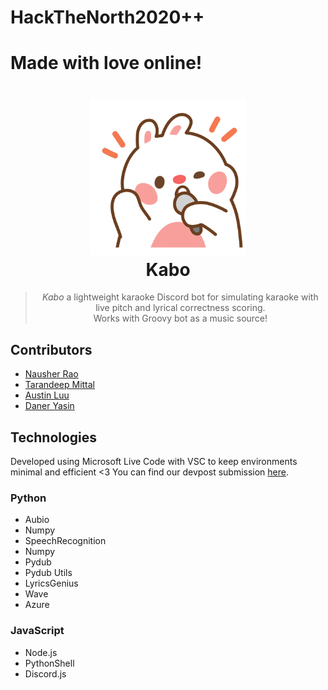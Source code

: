 # HackTheNorth2020++
# Made with love online!

<h1 align="center">
  <a href=""><img src="assets/img/mic.gif" width="250"/></a>
  <br>
  Kabo
</h1>

<blockquote align="center">
  <em>Kabo</em> a lightweight karaoke Discord bot for simulating karaoke with live pitch and lyrical correctness scoring.<br>
  Works with Groovy bot as a music source!
</blockquote>

## Contributors
- [Nausher Rao](https://www.github.com/sherrao)<br>
- [Tarandeep Mittal](https://www.github.com/tdmittens)<br>
- [Austin Luu](https://www.github.com/AustinLuu)<br>
- [Daner Yasin](https://github.com/danerkestey)<br>

## Technologies
Developed using Microsoft Live Code with VSC to keep environments minimal and efficient <3
You can find our devpost submission [here](https://devpost.com/software/karaokebot).

### Python
- Aubio
- Numpy
- SpeechRecognition
- Numpy
- Pydub
- Pydub Utils
- LyricsGenius
- Wave
- Azure

### JavaScript
- Node.js
- PythonShell
- Discord.js

